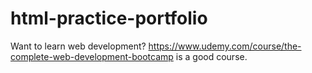 # html-practice-portfolio
Want to learn web development? https://www.udemy.com/course/the-complete-web-development-bootcamp is a good course.
